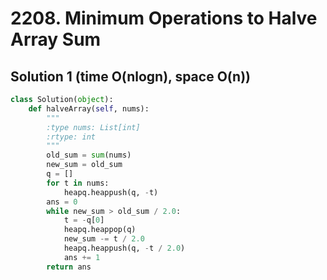 # 2208. Minimum Operations to Halve Array Sum

## Solution 1 (time O(nlogn), space O(n))

```python
class Solution(object):
    def halveArray(self, nums):
        """
        :type nums: List[int]
        :rtype: int
        """
        old_sum = sum(nums)
        new_sum = old_sum
        q = []
        for t in nums:
            heapq.heappush(q, -t)
        ans = 0
        while new_sum > old_sum / 2.0:
            t = -q[0]
            heapq.heappop(q)
            new_sum -= t / 2.0
            heapq.heappush(q, -t / 2.0)
            ans += 1
        return ans
```
